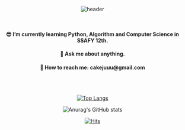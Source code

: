 <div align=center>
  
![header](https://capsule-render.vercel.app/api?type=waving&color=fff535&height=300&section=header&text=HI,%20I'm%20Yewon.&fontSize=90&fontColor=5a6148)


<br><h4>😎 I’m currently learning Python, Algorithm and Computer Science in SSAFY 12th.</h4>
<h4>💬 Ask me about anything.</h4>
<h4>💛 How to reach me: cakejuuu@gmail.com</h4> </br>

<br>[![Top Langs](https://github-readme-stats.vercel.app/api/top-langs/?username=yeahhh1e&layout=compact)](https://github.com/yeahhh1e/github-readme-stats)</br>


![Anurag's GitHub stats](https://github-readme-stats.vercel.app/api?username=yeahhh1e&show_icons=true&theme=yeblu)


[![Hits](https://hits.seeyoufarm.com/api/count/incr/badge.svg?url=https%3A%2F%2Fgithub.com%2Fyeahhh1e&count_bg=%23F3EA00&title_bg=%23367C20&icon=&icon_color=%23E7E7E7&title=hits&edge_flat=false)](https://hits.seeyoufarm.com)


</div>
